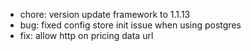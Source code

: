 <!-- The pattern we follow here is to keep the changelog for the latest version -->
<!-- Old changelogs are automatically attached to the GitHub releases -->

- chore: version update framework to 1.1.13
- bug: fixed config store init issue when using postgres
- fix: allow http on pricing data url
